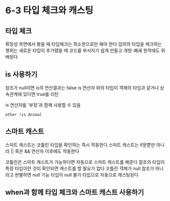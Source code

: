 # 6-3 타입 체크와 캐스팅

## 타입 체크
확장성 측면에서 봤을 때 타입체크는 최소한으로만 해야 한다
임의의 타입을 체크하는 행위는 새로운 타입이 추가됐을 때 코드를 부서지기 쉽게 만들고 개방-폐쇄 원칙에도 위배된다

## is 사용하기
참조가 null이면 is의 연산결과는 false
is 연산자 뒤의 타입이 객체의 타입과 같거나 상속관계에 있다면 true를 리턴

is 연산자를 '부정'과 함께 사용할 수 있음

`other !is Animal` 

## 스마트 캐스트
스마트 캐스트는 코틀린 타입을 확인하는 즉시 작동한다
스마트 캐스트는 if문뿐만 아니라 || 혹은 && 연산자 이후에도 작동한다

코틀린은 스마트 캐스트가 가능하다면 자동으로 스마트 캐스트를 해준다
참조의 타입이 특정 타입이란 것이 확인되면 캐스트를 할 필요가 없다
코틀린 객체가 null 참조가 아니라고 판별하면 null 기능 타입이 null 불가 타입으로 자동으로 캐스팅된다

## when과 함께 타입 체크와 스마트 캐스트 사용하기